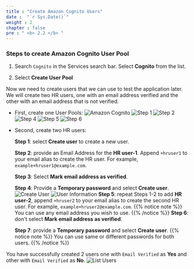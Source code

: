 ```yaml
---
title : "Create Amazon Cognito Users"
date :  "`r Sys.Date()`" 
weight : 2
chapter : false
pre : " <b> 2.2 </b> "
---
```


### Steps to create Amazon Cognito User Pool
1. Search `Cognito` in the Services search bar. Select **Cognito** from the list.

2. Select **Create User Pool**

Now we need to create users that we can use to test the application later. We will create two HR users, one with an email address verified and the other with an email address that is not verified.

- First, create one User Pools:
![Amazon Cognito](/images/2/2/0001.png?featherlight=false&width=70pc)
![Step 1](/images/2/2/0002.png?featherlight=false&width=70pc)
![Step 2](/images/2/2/0003.png?featherlight=false&width=70pc)
![Step 4](/images/2/2/0004.png?featherlight=false&width=70pc)
![Step 5](/images/2/2/0005.png?featherlight=false&width=70pc)
![Step 6](/images/2/2/0006.png?featherlight=false&width=70pc)

- Second, create two HR users:

    **Step 1**: select **Create user** to create a new user.

    **Step 2**: provide an Email Address for the **HR user-1**. Append `+hruser1` to your email alias to create the HR user. For example, `example+hruser1@example.com`. 

    **Step 3**: Select **Mark email address as verified**. 

    **Step 4**: Provide a **Temporary password** and select **Create user**. 
![Create User](/images/2/2/0007.png?featherlight=false&width=70pc)
![User Information](/images/2/2/0008.png?featherlight=false&width=70pc)
    **Step 5**: repeat Steps 1-2 to add **HR user-2**, append `+hruser2` to your email alias to create the second HR user. For example, `example+hruser2@example.com`.
{{% notice note %}}
You can use any email address you wish to use.
{{% /notice %}}
    **Step 6**: don't select **Mark email address as verified**.

    **Step 7**: provide a **Temporary password** and select **Create user**.
{{% notice note %}}
You can use same or different passwords for both users.
{{% /notice %}}

You have successfully created 2 users one with `Email Verified` as **Yes** and other with `Email Verified` as **No**.
![List Users](/images/2/2/0009.png?featherlight=false&width=70pc)